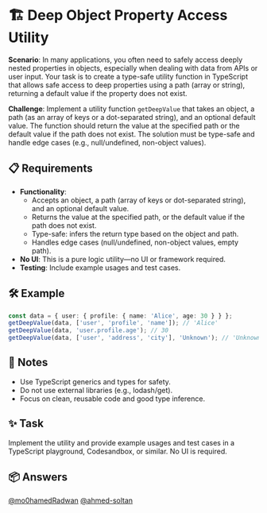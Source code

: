 # 🏗️ Deep Object Property Access Utility

**Scenario**: In many applications, you often need to safely access deeply nested properties in objects, especially when dealing with data from APIs or user input. Your task is to create a type-safe utility function in TypeScript that allows safe access to deep properties using a path (array or string), returning a default value if the property does not exist.

**Challenge**: Implement a utility function `getDeepValue` that takes an object, a path (as an array of keys or a dot-separated string), and an optional default value. The function should return the value at the specified path or the default value if the path does not exist. The solution must be type-safe and handle edge cases (e.g., null/undefined, non-object values).

## 📋 Requirements

- **Functionality**:
  - Accepts an object, a path (array of keys or dot-separated string), and an optional default value.
  - Returns the value at the specified path, or the default value if the path does not exist.
  - Type-safe: infers the return type based on the object and path.
  - Handles edge cases (null/undefined, non-object values, empty path).
- **No UI**: This is a pure logic utility—no UI or framework required.
- **Testing**: Include example usages and test cases.

## 🛠 Example

```typescript
const data = { user: { profile: { name: 'Alice', age: 30 } } };
getDeepValue(data, ['user', 'profile', 'name']); // 'Alice'
getDeepValue(data, 'user.profile.age'); // 30
getDeepValue(data, ['user', 'address', 'city'], 'Unknown'); // 'Unknown'
```

## 📝 Notes

- Use TypeScript generics and types for safety.
- Do not use external libraries (e.g., lodash/get).
- Focus on clean, reusable code and good type inference.

## ✨ Task

Implement the utility and provide example usages and test cases in a TypeScript playground, Codesandbox, or similar. No UI is required.

## 📦 Answers

[@mo0hamedRadwan](https://codesandbox.io/p/sandbox/deep-object-property-access-utility-gl2n6t)
[@ahmed-soltan](https://codesandbox.io/p/sandbox/5cx698)
